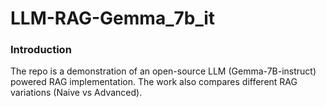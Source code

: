 # LLM-RAG-Gemma_7b_it

### Introduction

The repo is a demonstration of an open-source LLM (Gemma-7B-instruct) powered RAG implementation. The work also compares different RAG variations (Naive vs Advanced).

